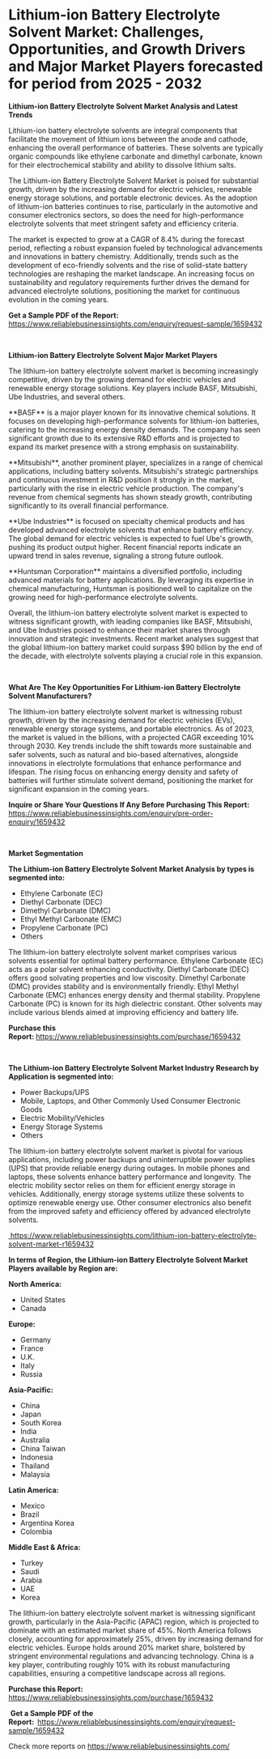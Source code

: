 <p><h1>Lithium-ion Battery Electrolyte Solvent Market: Challenges, Opportunities, and Growth Drivers and Major Market Players forecasted for period from 2025 - 2032</h1></p><p><strong>Lithium-ion Battery Electrolyte Solvent Market Analysis and Latest Trends</strong></p>
<p><p>Lithium-ion battery electrolyte solvents are integral components that facilitate the movement of lithium ions between the anode and cathode, enhancing the overall performance of batteries. These solvents are typically organic compounds like ethylene carbonate and dimethyl carbonate, known for their electrochemical stability and ability to dissolve lithium salts.</p><p>The Lithium-ion Battery Electrolyte Solvent Market is poised for substantial growth, driven by the increasing demand for electric vehicles, renewable energy storage solutions, and portable electronic devices. As the adoption of lithium-ion batteries continues to rise, particularly in the automotive and consumer electronics sectors, so does the need for high-performance electrolyte solvents that meet stringent safety and efficiency criteria.</p><p>The market is expected to grow at a CAGR of 8.4% during the forecast period, reflecting a robust expansion fueled by technological advancements and innovations in battery chemistry. Additionally, trends such as the development of eco-friendly solvents and the rise of solid-state battery technologies are reshaping the market landscape. An increasing focus on sustainability and regulatory requirements further drives the demand for advanced electrolyte solutions, positioning the market for continuous evolution in the coming years.</p></p>
<p><strong>Get a Sample PDF of the Report:&nbsp;</strong> <a href="https://www.reliablebusinessinsights.com/enquiry/request-sample/1659432?utm_campaign=2940&utm_medium=2&utm_source=Github&utm_content=ia&utm_term=23032025&utm_id=lithium-ion-battery-electrolyte-solvent">https://www.reliablebusinessinsights.com/enquiry/request-sample/1659432</a></p>
<p>&nbsp;</p>
<p><strong>Lithium-ion Battery Electrolyte Solvent Major Market Players</strong></p>
<p><p>The lithium-ion battery electrolyte solvent market is becoming increasingly competitive, driven by the growing demand for electric vehicles and renewable energy storage solutions. Key players include BASF, Mitsubishi, Ube Industries, and several others.</p><p>**BASF** is a major player known for its innovative chemical solutions. It focuses on developing high-performance solvents for lithium-ion batteries, catering to the increasing energy density demands. The company has seen significant growth due to its extensive R&D efforts and is projected to expand its market presence with a strong emphasis on sustainability.</p><p>**Mitsubishi**, another prominent player, specializes in a range of chemical applications, including battery solvents. Mitsubishi's strategic partnerships and continuous investment in R&D position it strongly in the market, particularly with the rise in electric vehicle production. The company's revenue from chemical segments has shown steady growth, contributing significantly to its overall financial performance.</p><p>**Ube Industries** is focused on specialty chemical products and has developed advanced electrolyte solvents that enhance battery efficiency. The global demand for electric vehicles is expected to fuel Ube's growth, pushing its product output higher. Recent financial reports indicate an upward trend in sales revenue, signaling a strong future outlook.</p><p>**Huntsman Corporation** maintains a diversified portfolio, including advanced materials for battery applications. By leveraging its expertise in chemical manufacturing, Huntsman is positioned well to capitalize on the growing need for high-performance electrolyte solvents.</p><p>Overall, the lithium-ion battery electrolyte solvent market is expected to witness significant growth, with leading companies like BASF, Mitsubishi, and Ube Industries poised to enhance their market shares through innovation and strategic investments. Recent market analyses suggest that the global lithium-ion battery market could surpass $90 billion by the end of the decade, with electrolyte solvents playing a crucial role in this expansion.</p></p>
<p>&nbsp;</p>
<p><strong>What Are The Key Opportunities For Lithium-ion Battery Electrolyte Solvent Manufacturers?</strong></p>
<p><p>The lithium-ion battery electrolyte solvent market is witnessing robust growth, driven by the increasing demand for electric vehicles (EVs), renewable energy storage systems, and portable electronics. As of 2023, the market is valued in the billions, with a projected CAGR exceeding 10% through 2030. Key trends include the shift towards more sustainable and safer solvents, such as natural and bio-based alternatives, alongside innovations in electrolyte formulations that enhance performance and lifespan. The rising focus on enhancing energy density and safety of batteries will further stimulate solvent demand, positioning the market for significant expansion in the coming years.</p></p>
<p><strong>Inquire or Share Your Questions If Any Before Purchasing This Report:</strong> <a href="https://www.reliablebusinessinsights.com/enquiry/pre-order-enquiry/1659432?utm_campaign=2940&utm_medium=2&utm_source=Github&utm_content=ia&utm_term=23032025&utm_id=lithium-ion-battery-electrolyte-solvent">https://www.reliablebusinessinsights.com/enquiry/pre-order-enquiry/1659432</a></p>
<p>&nbsp;</p>
<p><strong>Market Segmentation</strong></p>
<p><strong>The Lithium-ion Battery Electrolyte Solvent Market Analysis by types is segmented into:</strong></p>
<p><ul><li>Ethylene Carbonate (EC)</li><li>Diethyl Carbonate (DEC)</li><li>Dimethyl Carbonate (DMC)</li><li>Ethyl Methyl Carbonate (EMC)</li><li>Propylene Carbonate (PC)</li><li>Others</li></ul></p>
<p><p>The lithium-ion battery electrolyte solvent market comprises various solvents essential for optimal battery performance. Ethylene Carbonate (EC) acts as a polar solvent enhancing conductivity. Diethyl Carbonate (DEC) offers good solvating properties and low viscosity. Dimethyl Carbonate (DMC) provides stability and is environmentally friendly. Ethyl Methyl Carbonate (EMC) enhances energy density and thermal stability. Propylene Carbonate (PC) is known for its high dielectric constant. Other solvents may include various blends aimed at improving efficiency and battery life.</p></p>
<p><strong>Purchase this Report:&nbsp;</strong><a href="https://www.reliablebusinessinsights.com/purchase/1659432?utm_campaign=2940&utm_medium=2&utm_source=Github&utm_content=ia&utm_term=23032025&utm_id=lithium-ion-battery-electrolyte-solvent">https://www.reliablebusinessinsights.com/purchase/1659432</a></p>
<p>&nbsp;</p>
<p><strong>The Lithium-ion Battery Electrolyte Solvent Market Industry Research by Application is segmented into:</strong></p>
<p><ul><li>Power Backups/UPS</li><li>Mobile, Laptops, and Other Commonly Used Consumer Electronic Goods</li><li>Electric Mobility/Vehicles</li><li>Energy Storage Systems</li><li>Others</li></ul></p>
<p><p>The lithium-ion battery electrolyte solvent market is pivotal for various applications, including power backups and uninterruptible power supplies (UPS) that provide reliable energy during outages. In mobile phones and laptops, these solvents enhance battery performance and longevity. The electric mobility sector relies on them for efficient energy storage in vehicles. Additionally, energy storage systems utilize these solvents to optimize renewable energy use. Other consumer electronics also benefit from the improved safety and efficiency offered by advanced electrolyte solvents.</p></p>
<p><a href="https://www.reliablebusinessinsights.com/lithium-ion-battery-electrolyte-solvent-market-r1659432?utm_campaign=2940&utm_medium=2&utm_source=Github&utm_content=ia&utm_term=23032025&utm_id=lithium-ion-battery-electrolyte-solvent">&nbsp;https://www.reliablebusinessinsights.com/lithium-ion-battery-electrolyte-solvent-market-r1659432</a></p>
<p><strong>In terms of Region, the Lithium-ion Battery Electrolyte Solvent Market Players available by Region are:</strong></p>
<p>
    <p> <strong> North America: </strong>
        <ul>
            <li>United States</li>
            <li>Canada</li>
        </ul>
        </p> 
    <p> <strong> Europe: </strong>
        <ul>
            <li>Germany</li>
            <li>France</li>
            <li>U.K.</li>
            <li>Italy</li>
            <li>Russia</li>
        </ul>
        </p> 
    <p> <strong> Asia-Pacific: </strong>
        <ul>
            <li>China</li>
            <li>Japan</li>
            <li>South Korea</li>
            <li>India</li>
            <li>Australia</li>
            <li>China Taiwan</li>
            <li>Indonesia</li>
            <li>Thailand</li>
            <li>Malaysia</li>
        </ul>
        </p> 
    <p> <strong> Latin America: </strong>
        <ul>
            <li>Mexico</li>
            <li>Brazil</li>
            <li>Argentina Korea</li>
            <li>Colombia</li>
        </ul>
        </p> 
    <p> <strong> Middle East & Africa: </strong>
        <ul>
            <li>Turkey</li>
            <li>Saudi</li>
            <li>Arabia</li>
            <li>UAE</li>
            <li>Korea</li>
        </ul>
    </p>
    </p>
<p><p>The lithium-ion battery electrolyte solvent market is witnessing significant growth, particularly in the Asia-Pacific (APAC) region, which is projected to dominate with an estimated market share of 45%. North America follows closely, accounting for approximately 25%, driven by increasing demand for electric vehicles. Europe holds around 20% market share, bolstered by stringent environmental regulations and advancing technology. China is a key player, contributing roughly 10% with its robust manufacturing capabilities, ensuring a competitive landscape across all regions.</p></p>
<p><strong>Purchase this Report: </strong><a href="https://www.reliablebusinessinsights.com/purchase/1659432?utm_campaign=2940&utm_medium=2&utm_source=Github&utm_content=ia&utm_term=23032025&utm_id=lithium-ion-battery-electrolyte-solvent">https://www.reliablebusinessinsights.com/purchase/1659432</a></p>
<p>&nbsp;<strong>Get a Sample PDF of the Report:&nbsp;&nbsp;</strong><a href="https://www.reliablebusinessinsights.com/enquiry/request-sample/1659432?utm_campaign=2940&utm_medium=2&utm_source=Github&utm_content=ia&utm_term=23032025&utm_id=lithium-ion-battery-electrolyte-solvent">https://www.reliablebusinessinsights.com/enquiry/request-sample/1659432</a></p>
<p><strong></strong></p>
<p>Check more reports on <a href="https://www.reliablebusinessinsights.com/?utm_campaign=2940&utm_medium=2&utm_source=Github&utm_content=ia&utm_term=23032025&utm_id=lithium-ion-battery-electrolyte-solvent">https://www.reliablebusinessinsights.com/</a></p>
